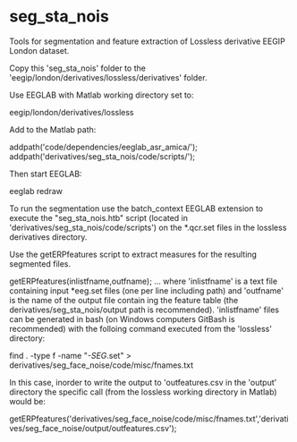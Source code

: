 # seg_sta_nois

Tools for segmentation and feature extraction of Lossless derivative EEGIP London dataset.

Copy this 'seg_sta_nois' folder to the 'eegip/london/derivatives/lossless/derivatives' folder. 

Use EEGLAB with Matlab working directory set to:

eegip/london/derivatives/lossless

Add to the Matlab path:

addpath('code/dependencies/eeglab_asr_amica/');
addpath('derivatives/seg_sta_nois/code/scripts/');

Then start EEGLAB:

eeglab redraw


To run the segmentation use the batch_context EEGLAB extension to execute the "seg_sta_nois.htb" script (located in 'derivatives/seg_sta_nois/code/scripts') on the *.qcr.set files in the lossless derivatives directory.

Use the getERPfeatures script to extract measures for the resulting segmented files.

getERPfeatures(inlistfname,outfname);
... where 'inlistfname' is a text file containing input *eeg.set files (one per line including path) and 'outfname' is the name of the output file contain ing the feature table (the derivatives/seg_sta_nois/output path is recommended). 'inlistfname' files can be generated in bash (on Windows computers GitBash is recommended) with the folloing command executed from the 'lossless' directory:

find . -type f -name "*-SEG*.set" > derivatives/seg_face_noise/code/misc/fnames.txt

In this case, inorder to write the output to 'outfeatures.csv in the 'output' directory the specific call (from the lossless working directory in Matlab) would be:

getERPfeatures('derivatives/seg_face_noise/code/misc/fnames.txt','derivatives/seg_face_noise/output/outfeatures.csv'); 

